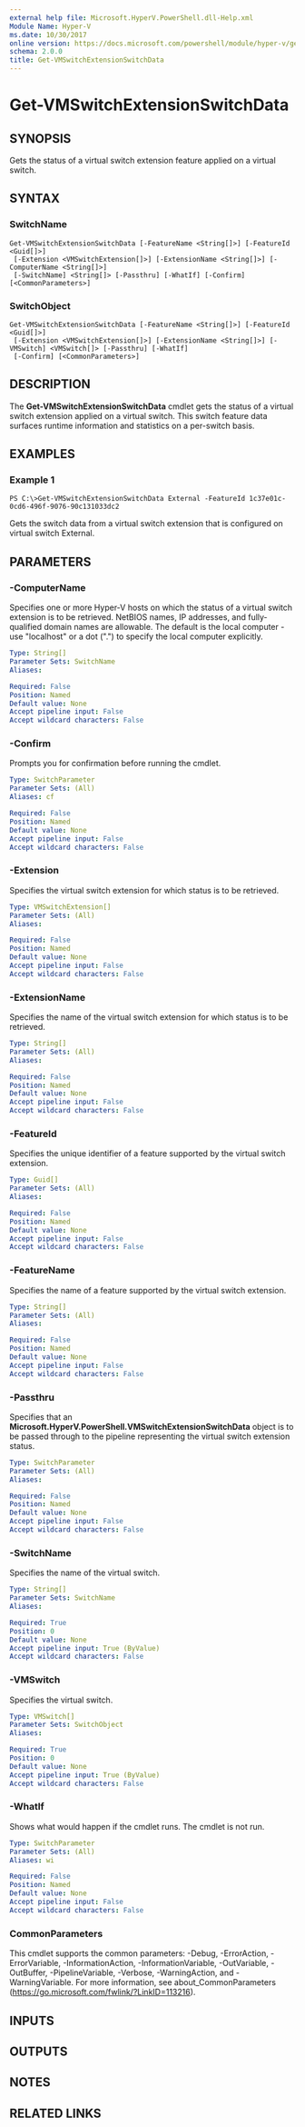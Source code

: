 ```yaml
---
external help file: Microsoft.HyperV.PowerShell.dll-Help.xml
Module Name: Hyper-V
ms.date: 10/30/2017
online version: https://docs.microsoft.com/powershell/module/hyper-v/get-vmswitchextensionswitchdata?view=windowsserver2012r2-ps&wt.mc_id=ps-gethelp
schema: 2.0.0
title: Get-VMSwitchExtensionSwitchData
---
```


# Get-VMSwitchExtensionSwitchData

## SYNOPSIS
Gets the status of a virtual switch extension feature applied on a virtual switch.

## SYNTAX

### SwitchName
```
Get-VMSwitchExtensionSwitchData [-FeatureName <String[]>] [-FeatureId <Guid[]>]
 [-Extension <VMSwitchExtension[]>] [-ExtensionName <String[]>] [-ComputerName <String[]>]
 [-SwitchName] <String[]> [-Passthru] [-WhatIf] [-Confirm] [<CommonParameters>]
```

### SwitchObject
```
Get-VMSwitchExtensionSwitchData [-FeatureName <String[]>] [-FeatureId <Guid[]>]
 [-Extension <VMSwitchExtension[]>] [-ExtensionName <String[]>] [-VMSwitch] <VMSwitch[]> [-Passthru] [-WhatIf]
 [-Confirm] [<CommonParameters>]
```

## DESCRIPTION
The **Get-VMSwitchExtensionSwitchData** cmdlet gets the status of a virtual switch extension applied on a virtual switch.
This switch feature data surfaces runtime information and statistics on a per-switch basis.

## EXAMPLES

### Example 1
```
PS C:\>Get-VMSwitchExtensionSwitchData External -FeatureId 1c37e01c-0cd6-496f-9076-90c131033dc2
```

Gets the switch data from a virtual switch extension that is configured on virtual switch External.

## PARAMETERS

### -ComputerName
Specifies one or more Hyper-V hosts on which the status of a virtual switch extension is to be retrieved.
NetBIOS names, IP addresses, and fully-qualified domain names are allowable.
The default is the local computer - use "localhost" or a dot (".") to specify the local computer explicitly.

```yaml
Type: String[]
Parameter Sets: SwitchName
Aliases: 

Required: False
Position: Named
Default value: None
Accept pipeline input: False
Accept wildcard characters: False
```

### -Confirm
Prompts you for confirmation before running the cmdlet.

```yaml
Type: SwitchParameter
Parameter Sets: (All)
Aliases: cf

Required: False
Position: Named
Default value: None
Accept pipeline input: False
Accept wildcard characters: False
```

### -Extension
Specifies the virtual switch extension for which status is to be retrieved.

```yaml
Type: VMSwitchExtension[]
Parameter Sets: (All)
Aliases: 

Required: False
Position: Named
Default value: None
Accept pipeline input: False
Accept wildcard characters: False
```

### -ExtensionName
Specifies the name of the virtual switch extension for which status is to be retrieved.

```yaml
Type: String[]
Parameter Sets: (All)
Aliases: 

Required: False
Position: Named
Default value: None
Accept pipeline input: False
Accept wildcard characters: False
```

### -FeatureId
Specifies the unique identifier of a feature supported by the virtual switch extension.

```yaml
Type: Guid[]
Parameter Sets: (All)
Aliases: 

Required: False
Position: Named
Default value: None
Accept pipeline input: False
Accept wildcard characters: False
```

### -FeatureName
Specifies the name of a feature supported by the virtual switch extension.

```yaml
Type: String[]
Parameter Sets: (All)
Aliases: 

Required: False
Position: Named
Default value: None
Accept pipeline input: False
Accept wildcard characters: False
```

### -Passthru
Specifies that an **Microsoft.HyperV.PowerShell.VMSwitchExtensionSwitchData** object is to be passed through to the pipeline representing the virtual switch extension status.

```yaml
Type: SwitchParameter
Parameter Sets: (All)
Aliases: 

Required: False
Position: Named
Default value: None
Accept pipeline input: False
Accept wildcard characters: False
```

### -SwitchName
Specifies the name of the virtual switch.

```yaml
Type: String[]
Parameter Sets: SwitchName
Aliases: 

Required: True
Position: 0
Default value: None
Accept pipeline input: True (ByValue)
Accept wildcard characters: False
```

### -VMSwitch
Specifies the virtual switch.

```yaml
Type: VMSwitch[]
Parameter Sets: SwitchObject
Aliases: 

Required: True
Position: 0
Default value: None
Accept pipeline input: True (ByValue)
Accept wildcard characters: False
```

### -WhatIf
Shows what would happen if the cmdlet runs. The cmdlet is not run.

```yaml
Type: SwitchParameter
Parameter Sets: (All)
Aliases: wi

Required: False
Position: Named
Default value: None
Accept pipeline input: False
Accept wildcard characters: False
```

### CommonParameters
This cmdlet supports the common parameters: -Debug, -ErrorAction, -ErrorVariable, -InformationAction, -InformationVariable, -OutVariable, -OutBuffer, -PipelineVariable, -Verbose, -WarningAction, and -WarningVariable. For more information, see about_CommonParameters (https://go.microsoft.com/fwlink/?LinkID=113216).

## INPUTS

## OUTPUTS

## NOTES

## RELATED LINKS


